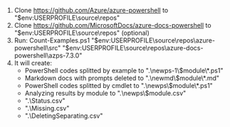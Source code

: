 1. Clone https://github.com/Azure/azure-powershell to "$env:USERPROFILE\source\repos"
2. Clone https://github.com/MicrosoftDocs/azure-docs-powershell to "$env:USERPROFILE\source\repos" (optional)
3. Run: Count-Examples.ps1 "$env:USERPROFILE\source\repos\azure-powershell\src" "$env:USERPROFILE\source\repos\azure-docs-powershell\azps-7.3.0"
4. It will create:
    - PowerShell codes splitted by example to ".\newps-1\\$module\\*.ps1"
    - Markdown docs with prompts deleted to ".\newmd\\$module\\*.md"
    - PowerShell codes splitted by cmdlet to ".\newps\\$module\\*.ps1"
    - Analyzing results by module to ".\newps\\$module.csv"
    - ".\Status.csv"
    - ".\Missing.csv"
    - ".\DeletingSeparating.csv"
